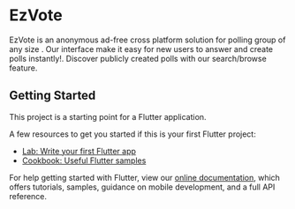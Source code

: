 # EzVote

EzVote is an anonymous ad-free cross platform solution for polling group of any size
. Our interface make it easy for new users to answer and create polls instantly!.
Discover publicly created polls with our search/browse feature.

## Getting Started

This project is a starting point for a Flutter application.

A few resources to get you started if this is your first Flutter project:

- [Lab: Write your first Flutter app](https://flutter.dev/docs/get-started/codelab)
- [Cookbook: Useful Flutter samples](https://flutter.dev/docs/cookbook)

For help getting started with Flutter, view our
[online documentation](https://flutter.dev/docs), which offers tutorials,
samples, guidance on mobile development, and a full API reference.
